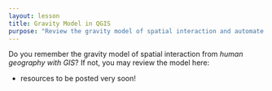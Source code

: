 ```yaml
---
layout: lesson
title: Gravity Model in QGIS
purpose: "Review the gravity model of spatial interaction and automate it in QGIS graphic modeler"
---
```


Do you remember the gravity model of spatial interaction from *human geography with GIS*? If not, you may review the model here:

- resources to be posted very soon!

